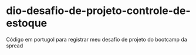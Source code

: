# dio-desafio-de-projeto-controle-de-estoque
Código em portugol para registrar meu desafio de projeto do bootcamp da spread
